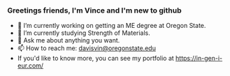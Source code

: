 ### Greetings friends, I'm Vince and I'm new to github
- 🔭 I’m currently working on getting an ME degree at Oregon State.
- 🌱 I’m currently studying Strength of Materials.
- 💬 Ask me about anything you want.
- 📫 How to reach me: davisvin@oregonstate.edu
- If you'd like to know more, you can see my portfolio at https://in-gen-i-eur.com/
